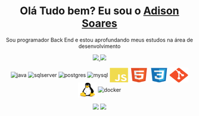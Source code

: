 <div>
  
  <h1 align="center">
    Olá Tudo bem? Eu sou o 
    <a href="https://www.linkedin.com/in/adison-soares-ab6b59190/">Adison Soares</a>
  </h1>
  
  <p align="center">
    Sou programador Back End e estou aprofundando meus estudos na área de desenvolvimento
  </p>
 
</div>

<div align="center">
  <a href="https://github.com/AdisonSoares">
    <img height="150em" src="https://github-readme-stats.vercel.app/api?username=AdisonSoares&count_private=true&include_all_commits=true&show_icons=true&theme=yeblu&hide_border=false&show_owner=true"/>
    <img height="150em" src="https://github-readme-stats.vercel.app/api/top-langs/?username=AdisonSoares&theme=yeblu&hide_border=false&&layout=compact"/>
  </a>
</div>

<div align="center" valign="top"><br>
  <img align="center" alt="java" height="40" width="50" src="https://cdn-icons-png.flaticon.com/512/226/226777.png">
  <img align="center" alt="sqlserver" height="40" width="50" src="https://img.icons8.com/color/480/microsoft-sql-server.png">
  <img align="center" alt="postgres" height="40" width="50" src="https://cdn-icons-png.flaticon.com/512/5968/5968342.png">
  <img align="center" alt="mysql" height="40" width="50" src="https://cdn.jsdelivr.net/gh/devicons/devicon/icons/mysql/mysql-original.svg">
  <img align="center" alt="Js"  height="40" width="50" src="https://raw.githubusercontent.com/devicons/devicon/master/icons/javascript/javascript-plain.svg">
  <img align="center" alt="HTML" height="40" width="50" src="https://raw.githubusercontent.com/devicons/devicon/master/icons/html5/html5-original.svg">
  <img align="center" alt="CSS" height="40" width="50" src="https://raw.githubusercontent.com/devicons/devicon/master/icons/css3/css3-original.svg">
  <img align="center" alt="git" height="40" width="50" src="https://raw.githubusercontent.com/devicons/devicon/master/icons/git/git-original.svg">
  <img align="center" alt="linux" height="40" width="50" src="https://raw.githubusercontent.com/devicons/devicon/master/icons/linux/linux-original.svg">
    <img align="center" alt="docker" height="40" width="50" src="https://www.docker.com/wp-content/uploads/2022/03/Moby-logo.png">
</div><br>

<div align="center">
  <a href="https://www.linkedin.com/in/adison-soares-ab6b59190/" target="_blank"><img src="https://img.shields.io/badge/-LinkedIn-%230077B5?style=for-the-badge&logo=linkedin&logoColor=white" target="_blank"></a> 
  <a href="mailto:adison.soares7@gmail.com"><img src="https://img.shields.io/badge/-Gmail-%23333?style=for-the-badge&logo=gmail&logoColor=white" target="_blank"></a>
</div>
